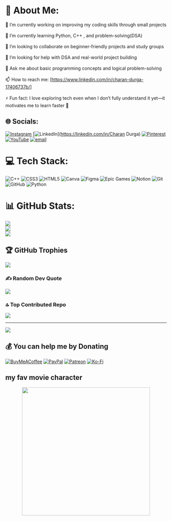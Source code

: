 # 💫 About Me:
🔭 I’m currently working on improving my coding skills through small projects<br><br>🌱 I’m currently learning Python, C++ , and problem-solving(DSA)<br><br>👯 I’m looking to collaborate on beginner-friendly projects and study groups<br><br>🤔 I’m looking for help with DSA and real-world project building<br><br>💬 Ask me about basic programming concepts and logical problem-solving<br><br>📫 How to reach me: [https://www.linkedin.com/in/charan-durga-17406737b/]<br><br>⚡ Fun fact: I love exploring tech even when I don’t fully understand it yet—it motivates me to learn faster 🚀


## 🌐 Socials:
[![Instagram](https://img.shields.io/badge/Instagram-%23E4405F.svg?logo=Instagram&logoColor=white)](https://instagram.com/charan.durga.148) [![LinkedIn](https://img.shields.io/badge/LinkedIn-%230077B5.svg?logo=linkedin&logoColor=white)](https://linkedin.com/in/Charan Durga) [![Pinterest](https://img.shields.io/badge/Pinterest-%23E60023.svg?logo=Pinterest&logoColor=white)](https://pinterest.com/Cherry) [![YouTube](https://img.shields.io/badge/YouTube-%23FF0000.svg?logo=YouTube&logoColor=white)](https://youtube.com/@Creative.C.D) [![email](https://img.shields.io/badge/Email-D14836?logo=gmail&logoColor=white)](mailto:charan.d25122@nst.rishihood.edu.in) 

# 💻 Tech Stack:
![C++](https://img.shields.io/badge/c++-%2300599C.svg?style=flat&logo=c%2B%2B&logoColor=white) ![CSS3](https://img.shields.io/badge/css3-%231572B6.svg?style=flat&logo=css3&logoColor=white) ![HTML5](https://img.shields.io/badge/html5-%23E34F26.svg?style=flat&logo=html5&logoColor=white) ![Canva](https://img.shields.io/badge/Canva-%2300C4CC.svg?style=flat&logo=Canva&logoColor=white) ![Figma](https://img.shields.io/badge/figma-%23F24E1E.svg?style=flat&logo=figma&logoColor=white) ![Epic Games](https://img.shields.io/badge/epicgames-%23313131.svg?style=flat&logo=epicgames&logoColor=white) ![Notion](https://img.shields.io/badge/Notion-%23000000.svg?style=flat&logo=notion&logoColor=white) ![Git](https://img.shields.io/badge/git-%23F05033.svg?style=flat&logo=git&logoColor=white) ![GitHub](https://img.shields.io/badge/github-%23121011.svg?style=flat&logo=github&logoColor=white) ![Python](https://img.shields.io/badge/python-3670A0?style=flat&logo=python&logoColor=ffdd54)
# 📊 GitHub Stats:
![](https://github-readme-stats.vercel.app/api?username=CreativeCD&theme=github_dark&hide_border=false&include_all_commits=true&count_private=false)<br/>
![](https://nirzak-streak-stats.vercel.app/?user=CreativeCD&theme=github_dark&hide_border=false)<br/>
![](https://github-readme-stats.vercel.app/api/top-langs/?username=CreativeCD&theme=github_dark&hide_border=false&include_all_commits=true&count_private=false&layout=compact)

## 🏆 GitHub Trophies
![](https://github-profile-trophy.vercel.app/?username=CreativeCD&theme=radical&no-frame=false&no-bg=false&margin-w=4)

### ✍️ Random Dev Quote
![](https://quotes-github-readme.vercel.app/api?type=vetical&theme=radical)

### 🔝 Top Contributed Repo
![](https://github-contributor-stats.vercel.app/api?username=CreativeCD&limit=5&theme=nightowl&combine_all_yearly_contributions=true)

---
[![](https://visitcount.itsvg.in/api?id=CreativeCD&icon=2&color=4)](https://visitcount.itsvg.in)

  ## 💰 You can help me by Donating
  [![BuyMeACoffee](https://img.shields.io/badge/Buy%20Me%20a%20Coffee-ffdd00?style=for-the-badge&logo=buy-me-a-coffee&logoColor=black)](https://buymeacoffee.com/charan.durga) [![PayPal](https://img.shields.io/badge/PayPal-00457C?style=for-the-badge&logo=paypal&logoColor=white)](https://paypal.me/paypal.me) [![Patreon](https://img.shields.io/badge/Patreon-F96854?style=for-the-badge&logo=patreon&logoColor=white)](https://patreon.com/patreon) [![Ko-Fi](https://img.shields.io/badge/Ko--fi-F16061?style=for-the-badge&logo=ko-fi&logoColor=white)](https://ko-fi.com/ko-fi) 
  ## my fav movie character

<p align="center">
  <img src="[[https://media.giphy.com/media/qgQUggAC3Pfv687qPC/giphy.gif](https://media4.giphy.com/media/v1.Y2lkPTc5MGI3NjExdm41bDBrOWJidWNuM2NwcDI5ejM4YzlhcGZuYnRxY2x1NGUwaDFkciZlcD12MV9pbnRlcm5hbF9naWZfYnlfaWQmY3Q9Zw/Vuw9m5wXviFIQ/giphy.gif)](https://www.google.com/imgres?q=cool%20coder%20images&imgurl=https%3A%2F%2Fimages.stockcake.com%2Fpublic%2F4%2F7%2Fb%2F47b76cb0-8a9c-4d1e-88c0-826385e9183d_large%2Fcoder-at-work-stockcake.jpg&imgrefurl=https%3A%2F%2Fstockcake.com%2Fi%2Fcoder-at-work_1164043_1069849&docid=D5LhG_m_q-O91M&tbnid=9e6MVbNzmf1SNM&vet=12ahUKEwjFodKD2vuPAxWvSWwGHa1dL14QM3oECBcQAA..i&w=512&h=512&hcb=2&ved=2ahUKEwjFodKD2vuPAxWvSWwGHa1dL14QM3oECBcQAA)" width="400">
</p>
